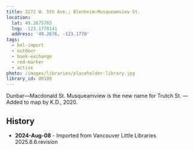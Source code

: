 ```yaml
---
title: 3272 W. 5th Ave.; Blenheim—Musqueamview St.
location:
  lat: 49.2675765
  lng: -123.1770141
  address: '49.2676, -123.1770'
tags:
  - kml-import
  - outdoor
  - book-exchange
  - red-marker
  - active
photo: /images/libraries/placeholder-library.jpg
library_id: 00180
---
```

Dunbar—Macdonald St.
Musqueamview is the new name for Trutch St.
—Added to map by K.D., 2020.

## History
- **2024-Aug-08** - Imported from Vancouver Little Libraries 2025.8.6.revision
